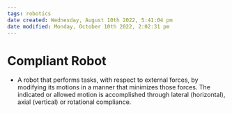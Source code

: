 ```yaml
---
tags: robotics
date created: Wednesday, August 10th 2022, 5:41:04 pm
date modified: Monday, October 10th 2022, 2:02:31 pm
---
```


# Compliant Robot
- A robot that performs tasks, with respect to external forces, by modifying its motions in a manner that minimizes those forces. The indicated or allowed motion is accomplished through lateral (horizontal), axial (vertical) or rotational compliance.

